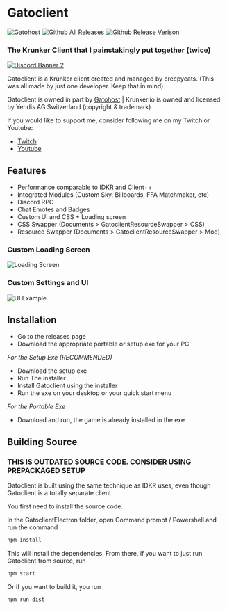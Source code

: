 # Gatoclient
[![Gatohost](https://img.shields.io/badge/-%F0%9F%90%B1gatohost-informational)]() [![Github All Releases](https://img.shields.io/github/downloads/creepycats/gatoclient/total.svg)]() [![Github Release Verison](https://img.shields.io/github/v/release/creepycats/gatoclient)]()
### The Krunker Client that I painstakingly put together (twice)
[![Discord Banner 2](https://discordapp.com/api/guilds/634754871232430115/widget.png?style=banner2)](https://discord.com/invite/ug7rQZT)

Gatoclient is a Krunker client created and managed by creepycats.
(This was all made by just one developer. Keep that in mind)

Gatoclient is owned in part by [Gatohost](https://gatohost.tk) | Krunker.io is owned and licensed by Yendis AG Switzerland (copyright & trademark)

If you would like to support me, consider following me on my Twitch or Youtube:
- [Twitch](https://twitch.tv/creepycats)
- [Youtube](https://www.youtube.com/c/creepycatsttv)

## Features

- Performance comparable to IDKR and Client++
- Integrated Modules (Custom Sky, Billboards, FFA Matchmaker, etc)
- Discord RPC
- Chat Emotes and Badges
- Custom UI and CSS + Loading screen
- CSS Swapper (Documents > GatoclientResourceSwapper > CSS)
- Resource Swapper (Documents > GatoclientResourceSwapper > Mod)

###  Custom Loading Screen
![Loading Screen](https://cdn.discordapp.com/attachments/661004708852269080/899423342501703771/unknown.png)

### Custom Settings and UI
![UI Example](https://media.discordapp.net/attachments/634754871894999051/899407146066804746/unknown.png?width=861&height=468)

## Installation
- Go to the releases page
- Download the appropriate portable or setup exe for your PC

_For the Setup Exe (RECOMMENDED)_
- Download the setup exe
- Run The installer
- Install Gatoclient using the installer
- Run the exe on your desktop or your quick start menu

_For the Portable Exe_
- Download and run, the game is already installed in the exe

## Building Source
### THIS IS OUTDATED SOURCE CODE. CONSIDER USING PREPACKAGED SETUP
Gatoclient is built using the same technique as IDKR uses, even though Gatoclient is a totally separate client

You first need to install the source code.

In the GatoclientElectron folder, open Command prompt / Powershell and run the command
```sh
npm install
```
This will install the dependencies. From there, if you want to just run Gatoclient from source, run
```sh
npm start
```
Or if you want to build it, you run
```sh
npm run dist
```
